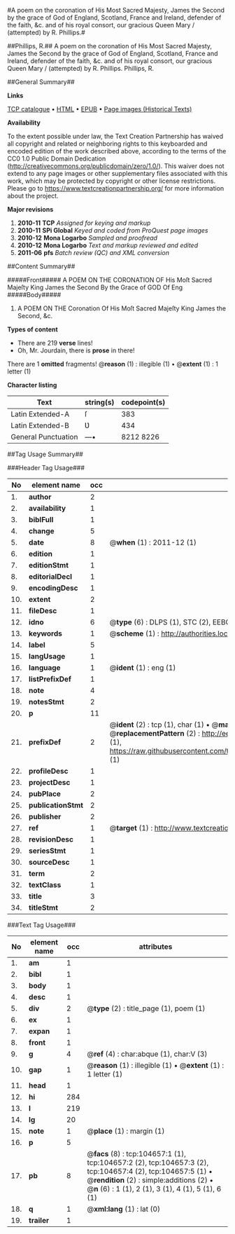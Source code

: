 #A poem on the coronation of His Most Sacred Majesty, James the Second by the grace of God of England, Scotland, France and Ireland, defender of the faith, &c. and of his royal consort, our gracious Queen Mary / (attempted) by R. Phillips.#

##Phillips, R.##
A poem on the coronation of His Most Sacred Majesty, James the Second by the grace of God of England, Scotland, France and Ireland, defender of the faith, &c. and of his royal consort, our gracious Queen Mary / (attempted) by R. Phillips.
Phillips, R.

##General Summary##

**Links**

[TCP catalogue](http://www.ota.ox.ac.uk/tcp/)  • 
[HTML](http://tei.it.ox.ac.uk/tcp/Texts-HTML/free/A54/A54797.html)  • 
[EPUB](http://tei.it.ox.ac.uk/tcp/Texts-EPUB/free/A54/A54797.epub) • 
[Page images (Historical Texts)](https://historicaltexts.jisc.ac.uk/eebo-15869497e)

**Availability**

To the extent possible under law, the Text Creation Partnership has waived all copyright and related or neighboring rights to this keyboarded and encoded edition of the work described above, according to the terms of the CC0 1.0 Public Domain Dedication (http://creativecommons.org/publicdomain/zero/1.0/). This waiver does not extend to any page images or other supplementary files associated with this work, which may be protected by copyright or other license restrictions. Please go to https://www.textcreationpartnership.org/ for more information about the project.

**Major revisions**

1. __2010-11__ __TCP__ *Assigned for keying and markup*
1. __2010-11__ __SPi Global__ *Keyed and coded from ProQuest page images*
1. __2010-12__ __Mona Logarbo__ *Sampled and proofread*
1. __2010-12__ __Mona Logarbo__ *Text and markup reviewed and edited*
1. __2011-06__ __pfs__ *Batch review (QC) and XML conversion*

##Content Summary##

#####Front#####
A POEM ON THE CORONATION OF His Moſt Sacred Majeſty King James the Second By the Grace of GOD Of Eng
#####Body#####

1. A POEM ON THE Coronation Of His Moſt Sacred Majeſty King James the Second, &c.

**Types of content**

  * There are 219 **verse** lines!
  * Oh, Mr. Jourdain, there is **prose** in there!

There are 1 **omitted** fragments! 
 @__reason__ (1) : illegible (1)  •  @__extent__ (1) : 1 letter (1)

**Character listing**


|Text|string(s)|codepoint(s)|
|---|---|---|
|Latin Extended-A|ſ|383|
|Latin Extended-B|Ʋ|434|
|General Punctuation|—•|8212 8226|

##Tag Usage Summary##

###Header Tag Usage###

|No|element name|occ|attributes|
|---|---|---|---|
|1.|__author__|2||
|2.|__availability__|1||
|3.|__biblFull__|1||
|4.|__change__|5||
|5.|__date__|8| @__when__ (1) : 2011-12 (1)|
|6.|__edition__|1||
|7.|__editionStmt__|1||
|8.|__editorialDecl__|1||
|9.|__encodingDesc__|1||
|10.|__extent__|2||
|11.|__fileDesc__|1||
|12.|__idno__|6| @__type__ (6) : DLPS (1), STC (2), EEBO-CITATION (1), OCLC (1), VID (1)|
|13.|__keywords__|1| @__scheme__ (1) : http://authorities.loc.gov/ (1)|
|14.|__label__|5||
|15.|__langUsage__|1||
|16.|__language__|1| @__ident__ (1) : eng (1)|
|17.|__listPrefixDef__|1||
|18.|__note__|4||
|19.|__notesStmt__|2||
|20.|__p__|11||
|21.|__prefixDef__|2| @__ident__ (2) : tcp (1), char (1)  •  @__matchPattern__ (2) : ([0-9\-]+):([0-9IVX]+) (1), (.+) (1)  •  @__replacementPattern__ (2) : http://eebo.chadwyck.com/downloadtiff?vid=$1&page=$2 (1), https://raw.githubusercontent.com/textcreationpartnership/Texts/master/tcpchars.xml#$1 (1)|
|22.|__profileDesc__|1||
|23.|__projectDesc__|1||
|24.|__pubPlace__|2||
|25.|__publicationStmt__|2||
|26.|__publisher__|2||
|27.|__ref__|1| @__target__ (1) : http://www.textcreationpartnership.org/docs/. (1)|
|28.|__revisionDesc__|1||
|29.|__seriesStmt__|1||
|30.|__sourceDesc__|1||
|31.|__term__|2||
|32.|__textClass__|1||
|33.|__title__|3||
|34.|__titleStmt__|2||


###Text Tag Usage###

|No|element name|occ|attributes|
|---|---|---|---|
|1.|__am__|1||
|2.|__bibl__|1||
|3.|__body__|1||
|4.|__desc__|1||
|5.|__div__|2| @__type__ (2) : title_page (1), poem (1)|
|6.|__ex__|1||
|7.|__expan__|1||
|8.|__front__|1||
|9.|__g__|4| @__ref__ (4) : char:abque (1), char:V (3)|
|10.|__gap__|1| @__reason__ (1) : illegible (1)  •  @__extent__ (1) : 1 letter (1)|
|11.|__head__|1||
|12.|__hi__|284||
|13.|__l__|219||
|14.|__lg__|20||
|15.|__note__|1| @__place__ (1) : margin (1)|
|16.|__p__|5||
|17.|__pb__|8| @__facs__ (8) : tcp:104657:1 (1), tcp:104657:2 (2), tcp:104657:3 (2), tcp:104657:4 (2), tcp:104657:5 (1)  •  @__rendition__ (2) : simple:additions (2)  •  @__n__ (6) : 1 (1), 2 (1), 3 (1), 4 (1), 5 (1), 6 (1)|
|18.|__q__|1| @__xml:lang__ (1) : lat (0)|
|19.|__trailer__|1||
